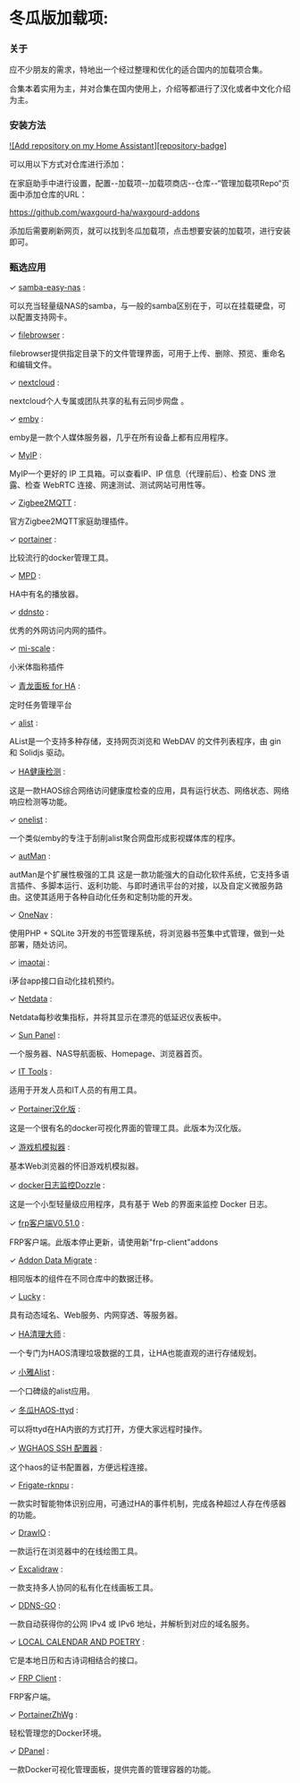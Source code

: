 # 冬瓜版加载项: 



### 关于

应不少朋友的需求，特地出一个经过整理和优化的适合国内的加载项合集。

合集本着实用为主，并对合集在国内使用上，介绍等都进行了汉化或者中文化介绍为主。



### 安装方法

[![Add repository on my Home Assistant][repository-badge]][repository-url]

可以用以下方式对仓库进行添加：

在家庭助手中进行设置，配置--加载项--加载项商店--仓库--“管理加载项Repo“页面中添加仓库的URL：

https://github.com/waxgourd-ha/waxgourd-addons

添加后需要刷新网页，就可以找到冬瓜加载项，点击想要安装的加载项，进行安装即可。

### 甄选应用

&#10003;  [samba-easy-nas](samba-easy-nas/) : 

可以充当轻量级NAS的samba，与一般的samba区别在于，可以在挂载硬盘，可以配置支持网卡。

&#10003;  [filebrowser](filebrowser/) : 

filebrowser提供指定目录下的文件管理界面，可用于上传、删除、预览、重命名和编辑文件。

&#10003;  [nextcloud](nextcloud/) : 

nextcloud个人专属或团队共享的私有云同步网盘 。

&#10003;  [emby](emby/) : 

emby是一款个人媒体服务器，几乎在所有设备上都有应用程序。

&#10003;  [MyIP](MyIP/) : 

MyIP一个更好的 IP 工具箱。可以查看IP、IP 信息（代理前后）、检查 DNS 泄露、检查 WebRTC 连接、网速测试、测试网站可用性等。

&#10003;  [Zigbee2MQTT](zigbee2mqtt/) : 

官方Zigbee2MQTT家庭助理插件。

&#10003;  [portainer](portainer/) : 

比较流行的docker管理工具。

&#10003;  [MPD](mpd/) : 

HA中有名的播放器。

&#10003;  [ddnsto](ddnsto/) : 

优秀的外网访问内网的插件。

&#10003;  [mi-scale](mi-scale/) : 

小米体脂称插件

&#10003;  [青龙面板 for HA](qinglong/) : 

定时任务管理平台

&#10003;  [alist](alist/) : 

AList是一个支持多种存储，支持网页浏览和 WebDAV 的文件列表程序，由 gin 和 Solidjs 驱动。

&#10003;  [HA健康检测](boost/) : 

这是一款HAOS综合网络访问健康度检查的应用，具有运行状态、网络状态、网络响应检测等功能。

&#10003; [onelist](onelist/) :

一个类似emby的专注于刮削alist聚合网盘形成影视媒体库的程序。

&#10003;  [autMan](autman/) : 

autMan是个扩展性极强的工具
这是一款功能强大的自动化软件系统，它支持多语言插件、多脚本运行、返利功能、与即时通讯平台的对接，以及自定义微服务路由。这使其适用于各种自动化任务和定制功能的开发。

&#10003;  [OneNav](onenav/) : 

使用PHP + SQLite 3开发的书签管理系统，将浏览器书签集中式管理，做到一处部署，随处访问。

&#10003;  [imaotai](imaotai/) : 

i茅台app接口自动化挂机预约。

&#10003;  [Netdata](netdata/) : 

Netdata每秒收集指标，并将其显示在漂亮的低延迟仪表板中。

&#10003;  [Sun Panel](sun-panel/) : 

一个服务器、NAS导航面板、Homepage、浏览器首页。

&#10003;  [IT Tools](it-tools/) : 

适用于开发人员和IT人员的有用工具。

&#10003;  [Portainer汉化版](Portainer汉化版) : 

这是一个很有名的docker可视化界面的管理工具。此版本为汉化版。

&#10003;  [游戏机模拟器](emulatorjs-zh/) : 

基本Web浏览器的怀旧游戏机模拟器。

&#10003;  [docker日志监控Dozzle](docker日志监控dozzle/) : 

这是一个小型轻量级应用程序，具有基于 Web 的界面来监控 Docker 日志。

&#10003;  [frp客户端V0.51.0](frp-client-51/) : 

FRP客户端。此版本停止更新，请使用新"frp-client"addons

&#10003;  [Addon Data Migrate](addon-data-migrate/) : 

相同版本的组件在不同仓库中的数据迁移。

&#10003;  [Lucky](lucky/) : 

具有动态域名、Web服务、内网穿透、等服务器。

&#10003;  [HA清理大师](addon-data-clean/) : 

一个专门为HAOS清理垃圾数据的工具，让HA也能直观的进行存储规划。

&#10003;  [小雅Alist](xiaoya-alist/) : 

一个口碑级的alist应用。

&#10003;  [冬瓜HAOS-ttyd](wg-ttyd/) : 

可以将ttyd在HA内嵌的方式打开，方便大家远程时操作。

&#10003;  [WGHAOS SSH 配置器](wghaosssh/) : 

这个haos的证书配置器，方便远程连接。

&#10003;  [Frigate-rknpu](frigate/) : 

一款实时智能物体识别应用，可通过HA的事件机制，完成各种超过人存在传感器的功能。

&#10003;  [DrawIO](drawio/) : 

一款运行在浏览器中的在线绘图工具。

&#10003;  [Excalidraw](excalidraw/) : 

一款支持多人协同的私有化在线画板工具。

&#10003;  [DDNS-GO](ddns-go/) : 

一款自动获得你的公网 IPv4 或 IPv6 地址，并解析到对应的域名服务。

&#10003;  [LOCAL CALENDAR AND POETRY](calendar-poetry/) : 

它是本地日历和古诗词相结合的接口。

&#10003;  [FRP Client](frp-client/) : 

FRP客户端。

&#10003;  [PortainerZhWg](portainer-zh-wg/) : 

轻松管理您的Docker环境。

&#10003;  [DPanel](dpanel/) : 

一款Docker可视化管理面板，提供完善的管理容器的功能。

[repository-url]: https://my.home-assistant.io/redirect/supervisor_add_addon_repository/?repository_url=https%3A%2F%2Fgithub.com%2Fwaxgourd-ha%2Fwaxgourd-addons